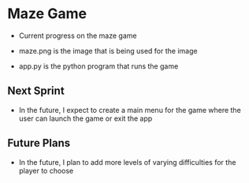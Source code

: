 # Maze Game

- Current progress on the maze game 

- maze.png is the image that is being used for the image

- app.py is the python program that runs the game

## Next Sprint

- In the future, I expect to create a main menu for the game where the user can launch 
  the game or exit the app

## Future Plans

- In the future, I plan to add more levels of varying difficulties for the player to choose
